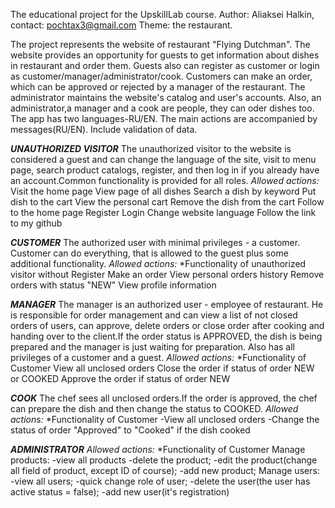The educational project for the UpskillLab course.
Author: Aliaksei Halkin, contact: pochtax3@gmail.com
Theme: the restaurant.

The project represents the website of restaurant "Flying Dutchman".
The website provides an opportunity for guests to get information about dishes in restaurant and order them.
Guests also can register as customer or login as customer/manager/administrator/cook.
Customers can make an order, which can be approved or rejected by a manager of the restaurant. 
The administrator maintains the website's catalog and user's accounts. Also, an administrator,a manager and a cook are 
people, they can oder dishes too. The app has two languages-RU/EN. The main actions are accompanied by messages(RU/EN). 
Include validation of data.

**_UNAUTHORIZED VISITOR_**
The unauthorized visitor to the website is considered a guest and can change the language of the site, visit to menu 
page, search product catalogs, register, and then log in if you already have an account.Common functionality is
provided for all roles.
_Allowed actions:_
Visit the home page
View page of all dishes
Search a dish by keyword
Put dish to the cart
View the personal cart
Remove the dish from the cart
Follow to the home page
Register
Login
Change website language
Follow the link to my github

**_CUSTOMER_**
The authorized user with minimal privileges - a customer. Customer can do everything, that is allowed to the guest plus
some additional functionality.
_Allowed actions:_
*Functionality of unauthorized visitor without Register
Make an order
View personal orders history
Remove orders with status "NEW"
View profile information

**_MANAGER_**
The manager is an authorized user - employee of restaurant. He is responsible for order management and can view a 
list of not closed orders of users, can approve, delete orders or close order after cooking and handing over to
the client.If the order status is APPROVED, the dish is being prepared and the manager is just waiting for preparation.
Also has all privileges of a customer and a guest.
_Allowed actions:_
*Functionality of Customer
View all unclosed orders
Close the order if status of order NEW or COOKED
Approve the order if status of order NEW 

**_COOK_**
The chef sees  all unclosed orders.If the order is approved, the chef can prepare the dish and then change the
status to COOKED.
_Allowed actions:_
*Functionality of Customer
-View all unclosed orders
-Change the  status of order "Approved" to "Cooked" if the dish cooked

**_ADMINISTRATOR_**
_Allowed actions:_
*Functionality of Customer
Manage products:
-view all products
-delete the product;
-edit the product(change all field of product, except ID of course);
-add new product;
Manage users:
-view all users;
-quick change role of user;
-delete the user(the user has active status = false);
-add new user(it's registration)


